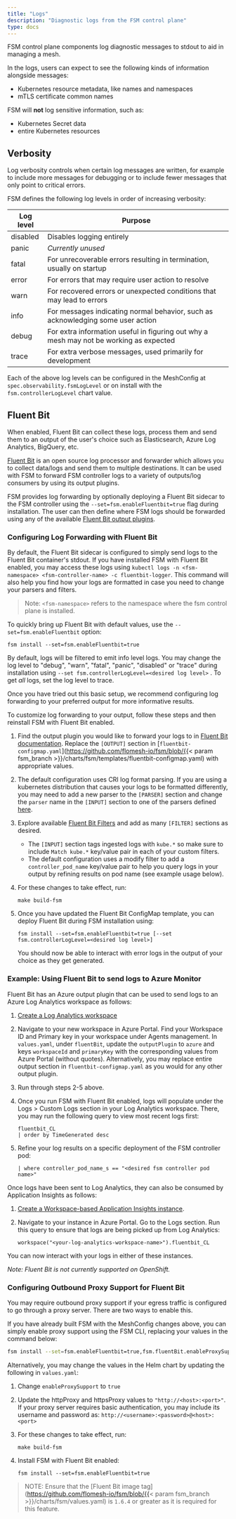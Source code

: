```yaml
---
title: "Logs"
description: "Diagnostic logs from the FSM control plane"
type: docs
---
```


FSM control plane components log diagnostic messages to stdout to aid in managing a mesh.

In the logs, users can expect to see the following kinds of information
alongside messages:
- Kubernetes resource metadata, like names and namespaces
- mTLS certificate common names

FSM will **not** log sensitive information, such as:
- Kubernetes Secret data
- entire Kubernetes resources

## Verbosity

Log verbosity controls when certain log messages are written, for example to
include more messages for debugging or to include fewer messages that only point
to critical errors.

FSM defines the following log levels in order of increasing verbosity:

| Log level | Purpose                                                                                |
| --------- | -------------------------------------------------------------------------------------- |
| disabled  | Disables logging entirely                                                              |
| panic     | *Currently unused*                                                                     |
| fatal     | For unrecoverable errors resulting in termination, usually on startup                  |
| error     | For errors that may require user action to resolve                                     |
| warn      | For recovered errors or unexpected conditions that may lead to errors                  |
| info      | For messages indicating normal behavior, such as acknowledging some user action        |
| debug     | For extra information useful in figuring out why a mesh may not be working as expected |
| trace     | For extra verbose messages, used primarily for development                             |

Each of the above log levels can be configured in the MeshConfig at
`spec.observability.fsmLogLevel` or on install with the
`fsm.controllerLogLevel` chart value.

## Fluent Bit
When enabled, Fluent Bit can collect these logs, process them and send them to an output of the user's choice such as Elasticsearch, Azure Log Analytics, BigQuery, etc.

[Fluent Bit](https://fluentbit.io/) is an open source log processor and forwarder which allows you to collect data/logs and send them to multiple destinations. It can be used with FSM to forward FSM controller logs to a variety of outputs/log consumers by using its output plugins.

FSM provides log forwarding by optionally deploying a Fluent Bit sidecar to the FSM controller using the `--set=fsm.enableFluentbit=true` flag during installation. The user can then define where FSM logs should be forwarded using any of the available [Fluent Bit output plugins](https://docs.fluentbit.io/manual/pipeline/outputs).

### Configuring Log Forwarding with Fluent Bit
By default, the Fluent Bit sidecar is configured to simply send logs to the Fluent Bit container's stdout. If you have installed FSM with Fluent Bit enabled, you may access these logs using `kubectl logs -n <fsm-namespace> <fsm-controller-name> -c fluentbit-logger`. This command will also help you find how your logs are formatted in case you need to change your parsers and filters.

> Note: `<fsm-namespace>` refers to the namespace where the fsm control plane is installed.

To quickly bring up Fluent Bit with default values, use the `--set=fsm.enableFluentbit` option:
```console
fsm install --set=fsm.enableFluentbit=true
```
By default, logs will be filtered to emit info level logs. You may change the log level to "debug", "warn", "fatal", "panic", "disabled" or "trace" during installation using `--set fsm.controllerLogLevel=<desired log level>` . To get _all_ logs, set the log level to trace.

Once you have tried out this basic setup, we recommend configuring log forwarding to your preferred output for more informative results.

To customize log forwarding to your output, follow these steps and then reinstall FSM with Fluent Bit enabled.

1. Find the output plugin you would like to forward your logs to in [Fluent Bit documentation](https://docs.fluentbit.io/manual/pipeline/outputs). Replace the `[OUTPUT]` section in [`fluentbit-configmap.yaml`](https://github.com/flomesh-io/fsm/blob/{{< param fsm_branch >}}/charts/fsm/templates/fluentbit-configmap.yaml) with appropriate values.

1. The default configuration uses CRI log format parsing. If you are using a kubernetes distribution that causes your logs to be formatted differently, you may need to add a new parser to the `[PARSER]` section and change the `parser` name in the `[INPUT]` section to one of the parsers defined [here](https://github.com/fluent/fluent-bit/blob/master/conf/parsers.conf).

1. Explore available [Fluent Bit Filters](https://docs.fluentbit.io/manual/pipeline/filters) and add as many `[FILTER]` sections as desired.
    * The `[INPUT]` section tags ingested logs with `kube.*` so make sure to include `Match kube.*` key/value pair in each of your custom filters.
    * The default configuration uses a modify filter to add a `controller_pod_name` key/value pair to help you query logs in your output by refining results on pod name (see example usage below).

1. For these changes to take effect, run:
    ```console
    make build-fsm
    ```

1. Once you have updated the Fluent Bit ConfigMap template, you can deploy Fluent Bit during FSM installation using:
    ```console
    fsm install --set=fsm.enableFluentbit=true [--set fsm.controllerLogLevel=<desired log level>]
    ```
    You should now be able to interact with error logs in the output of your choice as they get generated.


### Example: Using Fluent Bit to send logs to Azure Monitor
Fluent Bit has an Azure output plugin that can be used to send logs to an Azure Log Analytics workspace as follows:
1. [Create a Log Analytics workspace](https://docs.microsoft.com/en-us/azure/azure-monitor/learn/quick-create-workspace)

2. Navigate to your new workspace in Azure Portal. Find your Workspace ID and Primary key in your workspace under Agents management. In `values.yaml`, under `fluentBit`, update the `outputPlugin` to `azure` and keys `workspaceId` and `primaryKey` with the corresponding values from Azure Portal (without quotes). Alternatively, you may replace entire output section in `fluentbit-configmap.yaml` as you would for any other output plugin.

3. Run through steps 2-5 above.

4. Once you run FSM with Fluent Bit enabled, logs will populate under the Logs > Custom Logs section in your Log Analytics workspace. There, you may run the following query to view most recent logs first:
    ```console
    fluentbit_CL
    | order by TimeGenerated desc
    ```
5. Refine your log results on a specific deployment of the FSM controller pod:
    ```console
    | where controller_pod_name_s == "<desired fsm controller pod name>"
    ```

Once logs have been sent to Log Analytics, they can also be consumed by Application Insights as follows:
1. [Create a Workspace-based Application Insights instance](https://docs.microsoft.com/en-us/azure/azure-monitor/app/create-workspace-resource).

2. Navigate to your instance in Azure Portal. Go to the Logs section. Run this query to ensure that logs are being picked up from Log Analytics:
    ```console
    workspace("<your-log-analytics-workspace-name>").fluentbit_CL
    ```

You can now interact with your logs in either of these instances.

*Note: Fluent Bit is not currently supported on OpenShift.*

### Configuring Outbound Proxy Support for Fluent Bit
You may require outbound proxy support if your egress traffic is configured to go through a proxy server. There are two ways to enable this.

If you have already built FSM with the MeshConfig changes above, you can simply enable proxy support using the FSM CLI, replacing your values in the command below:
```bash
fsm install --set=fsm.enableFluentbit=true,fsm.fluentBit.enableProxySupport=true,fsm.fluentBit.httpProxy=<http-proxy-host:port>,fsm.fluentBit.httpsProxy=<https-proxy-host:port>
```

Alternatively, you may change the values in the Helm chart by updating the following in `values.yaml`:
1. Change `enableProxySupport` to `true`

1. Update the httpProxy and httpsProxy values to `"http://<host>:<port>"`. If your proxy server requires basic authentication, you may include its username and password as: `http://<username>:<password>@<host>:<port>`

1. For these changes to take effect, run:
    ```console
    make build-fsm
    ```

1. Install FSM with Fluent Bit enabled:
    ```console
    fsm install --set=fsm.enableFluentbit=true
    ```
> NOTE: Ensure that the [Fluent Bit image tag](https://github.com/flomesh-io/fsm/blob/{{< param fsm_branch >}}/charts/fsm/values.yaml) is `1.6.4` or greater as it is required for this feature.
